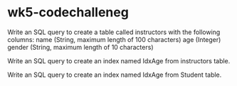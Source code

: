 # wk5-codechalleneg

Write an SQL query to create a table called instructors with the following columns:
name (String, maximum length of 100 characters)
age (Integer)
gender (String, maximum length of 10 characters)

Write an SQL query to create an index named IdxAge from instructors table.

Write an SQL query to create an index named IdxAge from Student table.

